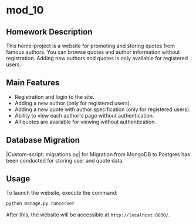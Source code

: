 # mod_10

## Homework Description

This home-project is a website for promoting and storing quotes from famous authors. You can browse quotes and author information without registration. Adding new authors and quotes is only available for registered users.

## Main Features

- Registration and login to the site.
- Adding a new author (only for registered users).
- Adding a new quote with author specification (only for registered users).
- Ability to view each author's page without authentication.
- All quotes are available for viewing without authentication.

## Database Migration

|Custom-script: migrations.py| for Migration from MongoDB to Postgres has been conducted for storing user and quote data.

## Usage

To launch the website, execute the command:

```bash
python manage.py runserver
```

After this, the website will be accessible at `http://localhost:8000/`.
